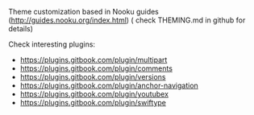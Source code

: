 

Theme customization based in Nooku guides (http://guides.nooku.org/index.html)
 ( check THEMING.md in github for details)

Check interesting plugins:

- https://plugins.gitbook.com/plugin/multipart
- https://plugins.gitbook.com/plugin/comments
- https://plugins.gitbook.com/plugin/versions
- https://plugins.gitbook.com/plugin/anchor-navigation
- https://plugins.gitbook.com/plugin/youtubex
- https://plugins.gitbook.com/plugin/swiftype

